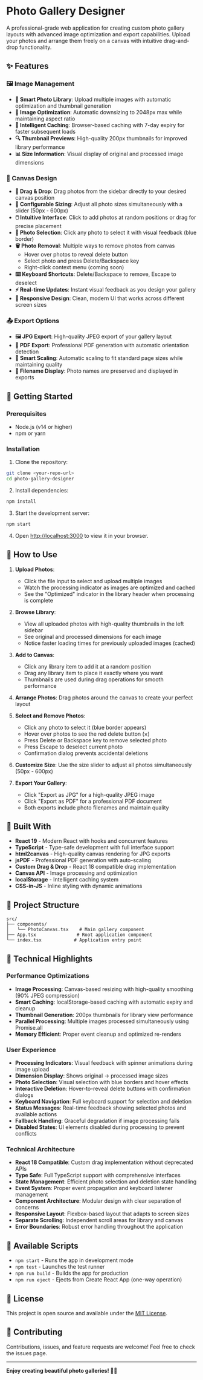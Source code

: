 # Photo Gallery Designer

A professional-grade web application for creating custom photo gallery layouts with advanced image optimization and export capabilities. Upload your photos and arrange them freely on a canvas with intuitive drag-and-drop functionality.

## ✨ Features

### 🖼️ Image Management
- **📸 Smart Photo Library**: Upload multiple images with automatic optimization and thumbnail generation
- **🚀 Image Optimization**: Automatic downsizing to 2048px max while maintaining aspect ratio
- **💾 Intelligent Caching**: Browser-based caching with 7-day expiry for faster subsequent loads
- **🔍 Thumbnail Previews**: High-quality 200px thumbnails for improved library performance
- **📊 Size Information**: Visual display of original and processed image dimensions

### 🎨 Canvas Design
- **🎯 Drag & Drop**: Drag photos from the sidebar directly to your desired canvas position
- **📏 Configurable Sizing**: Adjust all photo sizes simultaneously with a slider (50px - 600px)
- **🖱️ Intuitive Interface**: Click to add photos at random positions or drag for precise placement
- **🎯 Photo Selection**: Click any photo to select it with visual feedback (blue border)
- **🗑️ Photo Removal**: Multiple ways to remove photos from canvas
  - Hover over photos to reveal delete button
  - Select photo and press Delete/Backspace key
  - Right-click context menu (coming soon)
- **⌨️ Keyboard Shortcuts**: Delete/Backspace to remove, Escape to deselect
- **⚡ Real-time Updates**: Instant visual feedback as you design your gallery
- **📱 Responsive Design**: Clean, modern UI that works across different screen sizes

### 📤 Export Options
- **🖼️ JPG Export**: High-quality JPEG export of your gallery layout
- **📄 PDF Export**: Professional PDF generation with automatic orientation detection
- **🎯 Smart Scaling**: Automatic scaling to fit standard page sizes while maintaining quality
- **📝 Filename Display**: Photo names are preserved and displayed in exports

## 🚀 Getting Started

### Prerequisites
- Node.js (v14 or higher)
- npm or yarn

### Installation

1. Clone the repository:
```bash
git clone <your-repo-url>
cd photo-gallery-designer
```

2. Install dependencies:
```bash
npm install
```

3. Start the development server:
```bash
npm start
```

4. Open [http://localhost:3000](http://localhost:3000) to view it in your browser.

## 🎯 How to Use

1. **Upload Photos**: 
   - Click the file input to select and upload multiple images
   - Watch the processing indicator as images are optimized and cached
   - See the "Optimized" indicator in the library header when processing is complete

2. **Browse Library**: 
   - View all uploaded photos with high-quality thumbnails in the left sidebar
   - See original and processed dimensions for each image
   - Notice faster loading times for previously uploaded images (cached)

3. **Add to Canvas**: 
   - Click any library item to add it at a random position
   - Drag any library item to place it exactly where you want
   - Thumbnails are used during drag operations for smooth performance

4. **Arrange Photos**: Drag photos around the canvas to create your perfect layout

5. **Select and Remove Photos**:
   - Click any photo to select it (blue border appears)
   - Hover over photos to see the red delete button (×)
   - Press Delete or Backspace key to remove selected photo
   - Press Escape to deselect current photo
   - Confirmation dialog prevents accidental deletions

6. **Customize Size**: Use the size slider to adjust all photos simultaneously (50px - 600px)

7. **Export Your Gallery**:
   - Click "Export as JPG" for a high-quality JPEG image
   - Click "Export as PDF" for a professional PDF document
   - Both exports include photo filenames and maintain quality

## 🔧 Built With

- **React 19** - Modern React with hooks and concurrent features
- **TypeScript** - Type-safe development with full interface support
- **html2canvas** - High-quality canvas rendering for JPG exports
- **jsPDF** - Professional PDF generation with auto-scaling
- **Custom Drag & Drop** - React 18 compatible drag implementation
- **Canvas API** - Image processing and optimization
- **localStorage** - Intelligent caching system
- **CSS-in-JS** - Inline styling with dynamic animations

## 📁 Project Structure

```
src/
├── components/
│   └── PhotoCanvas.tsx    # Main gallery component
├── App.tsx               # Root application component
└── index.tsx            # Application entry point
```

## 🎨 Technical Highlights

### Performance Optimizations
- **Image Processing**: Canvas-based resizing with high-quality smoothing (90% JPEG compression)
- **Smart Caching**: localStorage-based caching with automatic expiry and cleanup
- **Thumbnail Generation**: 200px thumbnails for library view performance
- **Parallel Processing**: Multiple images processed simultaneously using Promise.all
- **Memory Efficient**: Proper event cleanup and optimized re-renders

### User Experience
- **Processing Indicators**: Visual feedback with spinner animations during image upload
- **Dimension Display**: Shows original → processed image sizes
- **Photo Selection**: Visual selection with blue borders and hover effects
- **Interactive Deletion**: Hover-to-reveal delete buttons with confirmation dialogs
- **Keyboard Navigation**: Full keyboard support for selection and deletion
- **Status Messages**: Real-time feedback showing selected photos and available actions
- **Fallback Handling**: Graceful degradation if image processing fails
- **Disabled States**: UI elements disabled during processing to prevent conflicts

### Technical Architecture
- **React 18 Compatible**: Custom drag implementation without deprecated APIs
- **Type Safe**: Full TypeScript support with comprehensive interfaces
- **State Management**: Efficient photo selection and deletion state handling
- **Event System**: Proper event propagation and keyboard listener management
- **Component Architecture**: Modular design with clear separation of concerns
- **Responsive Layout**: Flexbox-based layout that adapts to screen sizes
- **Separate Scrolling**: Independent scroll areas for library and canvas
- **Error Boundaries**: Robust error handling throughout the application

## 🚀 Available Scripts

- `npm start` - Runs the app in development mode
- `npm test` - Launches the test runner
- `npm run build` - Builds the app for production
- `npm run eject` - Ejects from Create React App (one-way operation)

## 📝 License

This project is open source and available under the [MIT License](LICENSE).

## 🤝 Contributing

Contributions, issues, and feature requests are welcome! Feel free to check the issues page.

---

**Enjoy creating beautiful photo galleries! 🎨📸**
